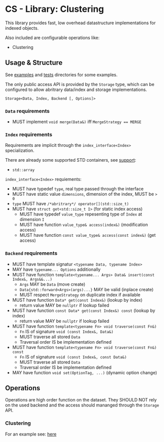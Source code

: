 # CS - Library: Clustering
This library provides fast, low overhead datastructure implementations for indexed objects.

Also included are configurable operations like:
* Clustering

## Usage & Structure
See [examples](example/) and [tests](test/) directories for some examples.

The only public access API is provided by the `Storage` type, which can be configured to allow abritrary data/index and storage implementations.

`Storage<Data, Index, Backend [, Options]>`


### `Data` requirements
* MUST implement `void merge(Data&)` iff `MergeStrategy == MERGE`


### `Index` requirements
Requirements are implicit through the `index_interface<Index>` specialization.

There are already some supported STD containers, see [support](include/cslibs_clustering/index/std):
* `std::array`


`index_interface<Index>` requiements:
* MUST have typedef `type`, real type passed through the interface
* MUST have static value `dimensions`, dimension of the index, MUST be `> 0`
* `type` MUST have `/*abritrary*/ operator[](std::size_t)`
* MUST have `struct get<std::size_t I>` (for static index access)
  * MUST have typedef `value_type` repesenting type of `Index` at dimension `I`
  * MUST have function `value_type& access(index&)` (modification access)
  * MUST have function `const value_type& access(const index&)` (get access)
  

### `Backend` requirements
* MUST have template signatur `<typename Data, typename Index>`
* MAY have `typename... Options` additionally
* MUST have function `template<typename... Args> Data& insert(const Index&, Args&&...)`
  * `Args` MAY be `Data` (move create)
  * `Data{std::forward<Args>(args)...}` MAY be valid (inplace create)
  * MUST respect `MergeStrategy` on duplicate index if available
* MUST have function `Data* get(const Index&)` (lookup by index)
  * return value MAY be `nullptr` if lookup failed
* MUST have function `const Data* get(const Index&) const` (lookup by index)
  * return value MAY be `nullptr` if lookup failed 
* MUST have function `template<typename Fn> void traverse(const Fn&)`
  * `Fn` IS of signature `void (const Index&, Data&)`
  * MUST traverse all stored `Data`
  * Traversal order IS be implementation defined
* MUST have function `template<typename Fn> void traverse(const Fn&) const`
  * `Fn` IS of signature `void (const Index&, const Data&)`
  * MUST traverse all stored `Data`
  * Traversal order IS be implementation defined
* MAY have function `void set(OptionTag, ...)` (dynamic option change)


## Operations
Operations are high order function on the dataset. They SHOULD NOT rely on the used backend and the access should mananged through the `Storage` API.

### Clustering
For an example see: [here](example/test.cpp)
